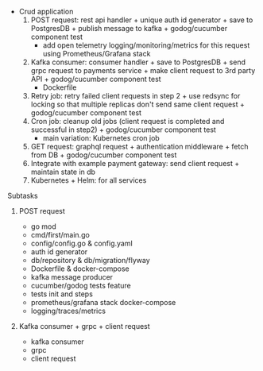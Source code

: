 - Crud application
  1. POST request: rest api handler + unique auth id generator + save to PostgresDB + publish message to kafka + godog/cucumber component test
       - add open telemetry logging/monitoring/metrics for this request using Prometheus/Grafana stack
  2. Kafka consumer: consumer handler + save to PostgresDB + send grpc request to payments service + make client request to 3rd party API + godog/cucumber component test
       - Dockerfile
  3. Retry job: retry failed client requests in step 2 + use redsync for locking so that multiple replicas don't send same client request + godog/cucumber component test
  4. Cron job: cleanup old jobs (client request is completed and successful in step2) + godog/cucumber component test
       - main variation: Kubernetes cron job
  5. GET request: graphql request + authentication middleware + fetch from DB + godog/cucumber component test
  6. Integrate with example payment gateway: send client request + maintain state in db
  7. Kubernetes + Helm: for all services



Subtasks

1. POST request
     - go mod
     - cmd/first/main.go
     - config/config.go & config.yaml
     - auth id generator
     - db/repository & db/migration/flyway
     - Dockerfile & docker-compose
     - kafka message producer
     - cucumber/godog tests feature
     - tests init and steps
     - prometheus/grafana stack docker-compose
     - logging/traces/metrics

2. Kafka consumer + grpc + client request
     - kafka consumer
     - grpc
     - client request